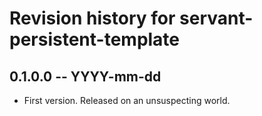 # Revision history for servant-persistent-template

## 0.1.0.0 -- YYYY-mm-dd

* First version. Released on an unsuspecting world.
